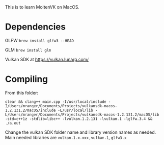 This is to learn MoltenVK on MacOS.

# Dependencies

GLFW
`brew install glfw3 --HEAD`

GLM
`brew install glm`

Vulkan SDK at https://vulkan.lunarg.com/

# Compiling

From this folder:

```
clear && clang++ main.cpp -I/usr/local/include -I/Users/mranger/Documents/Projects/vulkansdk-macos-1.2.131.2/macOS/include -L/usr/local/lib -L/Users/mranger/Documents/Projects/vulkansdk-macos-1.2.131.2/macOS/lib -std=c++1z -stdlib=libc++ -lvulkan.1.2.131 -lvulkan.1 -lglfw.3.4 && ./a.out
```

Change the vulkan SDK folder name and library version names as needed. Main needed libraries are `vulkan.1.x.xxx`, `vulkan.1`, `glfw3.x`
